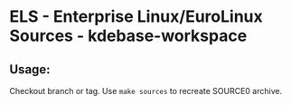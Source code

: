 # ELS - Enterprise Linux/EuroLinux Sources - kdebase-workspace
 
## Usage:
  Checkout branch or tag. Use `make sources` to recreate  SOURCE0 archive.
